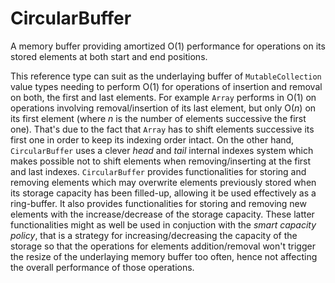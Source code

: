# CircularBuffer

A memory buffer providing amortized O(1) performance for operations on its stored elements at both start and end positions.

This reference type can suit as the underlaying buffer of `MutableCollection` value types needing to perform O(1) for operations of insertion and removal on both, the first and last elements.
For example `Array` performs in O(1) on operations involving removal/insertion of its last element, but only O(*n*) on its first element (where *n* is the number of elements successive the first one).
That's due to the fact that `Array` has to shift elements successive its first one in order to keep its indexing order intact.
On the other hand, `CircularBuffer` uses a clever *head* and *tail* internal indexes system which makes possible not to shift elements when removing/inserting at the first and last indexes.
`CircularBuffer` provides functionalities for storing and removing elements which may overwrite elements previously stored when its storage capacity has been filled-up, allowing it be used effectively as a ring-buffer.
It also provides functionalities for storing and removing new elements with the increase/decrease of the storage capacity. 
These latter functionalities might as well be used in conjuction with the *smart capacity policy*, that is a strategy for increasing/decreasing the capacity of the storage so that the operations for elements addition/removal won't trigger the resize of the underlaying memory buffer too often, hence not affecting the overall performance of those operations.

